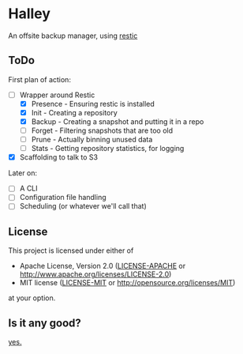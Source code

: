 # Halley

An offsite backup manager, using [restic](https://restic.net/)

## ToDo

First plan of action:

* [ ] Wrapper around Restic
  * [x] Presence - Ensuring restic is installed
  * [x] Init - Creating a repository
  * [x] Backup - Creating a snapshot and putting it in a repo
  * [ ] Forget - Filtering snapshots that are too old
  * [ ] Prune - Actually binning unused data
  * [ ] Stats - Getting repository statistics, for logging
* [x] Scaffolding to talk to S3

Later on:
* [ ] A CLI
* [ ] Configuration file handling
* [ ] Scheduling (or whatever we'll call that)

## License

This project is licensed under either of

 * Apache License, Version 2.0 ([LICENSE-APACHE](LICENSE-APACHE) or http://www.apache.org/licenses/LICENSE-2.0)
 * MIT license ([LICENSE-MIT](LICENSE-MIT) or http://opensource.org/licenses/MIT)

at your option.

## Is it any good?

[yes.](https://news.ycombinator.com/item?id=3067434)
